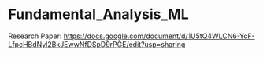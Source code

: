 # Fundamental_Analysis_ML
Research Paper:
https://docs.google.com/document/d/1U5tQ4WLCN6-YcF-LfpcHBdNyl2BkJEwwNfDSpD9rPGE/edit?usp=sharing
